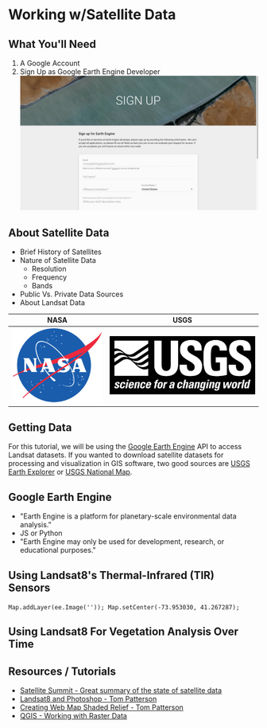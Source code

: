 # Working w/Satellite Data  

##  What You'll Need
  1.  A Google Account
  2.  Sign Up as Google Earth Engine Developer  
  ![](./assets/EarthEngineSignUp.png)

##  About Satellite Data
- Brief History of Satellites
- Nature of Satellite Data
  - Resolution
  - Frequency
  - Bands
- Public Vs. Private Data Sources
- About Landsat Data  

|            NASA           |             USGS          |
|:-------------------------:|:-------------------------:|
|![](./assets/NASA_logo.svg)|![](./assets/USGS_logo.svg)|


## Getting Data  
For this tutorial, we will be using the [Google Earth Engine](https://earthengine.google.com/) API to access Landsat datasets.  If you wanted to download satellite datasets for processing and visualization in GIS software, two good sources are [USGS Earth Explorer](https://earthexplorer.usgs.gov/) or [USGS National Map](https://viewer.nationalmap.gov/basic/?howTo=true).  

## Google Earth Engine  
- "Earth Engine is a platform for planetary-scale environmental data analysis."
- JS or Python  
- "Earth Engine may only be used for development, research, or educational purposes."  

## Using Landsat8's Thermal-Infrared (TIR) Sensors  
`Map.addLayer(ee.Image(''));
Map.setCenter(-73.953030, 41.267287);`  


## Using Landsat8 For Vegetation Analysis Over Time  

##  Resources / Tutorials  
- [Satellite Summit - Great summary of the state of satellite data](http://landscape.satsummit.io/#)
- [Landsat8 and Photoshop - Tom Patterson](http://www.shadedrelief.com/landsat8/introduction.html)  
- [Creating Web Map Shaded Relief - Tom Patterson](http://www.shadedrelief.com/web_relief/)
- [QGIS - Working with Raster Data](https://docs.qgis.org/2.6/en/docs/training_manual/rasters/data_manipulation.html)
